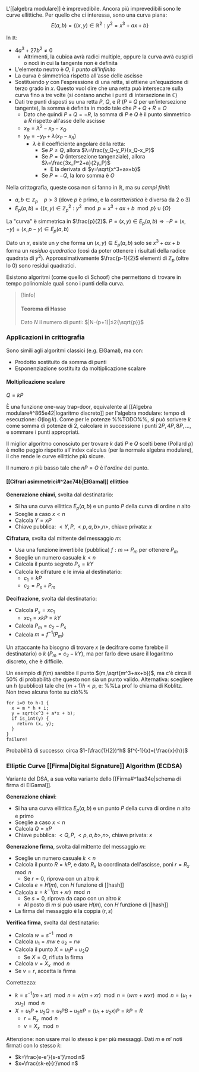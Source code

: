 L'[[algebra modulare]] è imprevedibile. Ancora più imprevedibili sono le curve ellittiche. Per quello che ci interessa, sono una curva piana:
$$E(a,b)=\{(x,y)∈ℝ^2:y^2=x^3+ax+b\}$$

In ℝ:
- $4a^3+27b^2≠0$
	- Altrimenti, la cubica avrà radici multiple, oppure la curva avrà cuspidi o nodi in cui la tangente non è definita
- L'elemento neutro è $O$, il *punto all'infinito*
- La curva è simmetrica rispetto all'asse delle ascisse
- Sostituendo $y$ con l'espressione di una retta, si ottiene un'equazione di terzo grado in $x$. Questo vuol dire che una retta può intersecare sulla curva fino a tre volte (si contano anche i punti di intersezione in $ℂ$)
- Dati tre punti disposti su una retta $P$, $Q$, e $R$ ($P≡Q$ per un'intersezione tangente), la somma è definita in modo tale che $P+Q+R=O$
	- Dato che quindi $P+Q=-R$, la somma di $P$ e $Q$ è il punto simmetrico a $R$ rispetto all'asse delle ascisse
	- $x_R=λ^2-x_P-x_Q$
	- $y_R=-y_P+λ(x_P-x_R)$
		- $λ$ è il coefficiente angolare della retta:
			- Se $P≠Q$, allora $λ=\frac{y_Q-y_P}{x_Q-x_P}$
			- Se $P=Q$ (intersezione tangenziale), allora $λ=\frac{3x_P^2+a}{2y_P}$
				- È la derivata di $y=\sqrt{x^3+ax+b}$
			- Se $P=-Q$, la loro somma è $O$

Nella crittografia, queste cosa non si fanno in $ℝ$, ma su *campi finiti*:
- $a,b∈ℤ_p\quad p>3$ (dove $p$ è primo, e la *caratteristica* è diversa da 2 o 3)
- $E_p(a,b)=\{(x,y)∈ℤ_p^2:y^2\mod p=x^3+ax+b\mod p\}∪\{O\}$

La "curva" è simmetrica in $\frac{p}{2}$. $P=(x,y)∈E_p(a,b)⇒-P=(x,-y)=(x,p-y)∈E_p(a,b)$

Dato un $x$, esiste un $y$ che forma un $(x,y)∈E_p(a,b)$ solo se $x^3+ax+b$ forma un *residuo quadratico* (così da poter ottenere i risultati della radice quadrata di $y^2$). Approssimativamente $\frac{p-1}{2}$ elementi di $ℤ_p$ (oltre lo $0$) sono residui quadratici.

Esistono algoritmi (come quello di Schoof) che permettono di trovare in tempo polinomiale quali sono i punti della curva.

>[!info]
>#### Teorema di Hasse
>Dato $N$ il numero di punti:
> $|N-(p+1)|≤2{\sqrt{p}}$

### Applicazioni in crittografia

Sono simili agli algoritmi classici (e.g. ElGamal), ma con:
- Prodotto sostituito da somma di punti
- Esponenziazione sostituita da moltiplicazione scalare

#### Moltiplicazione scalare

$Q=kP$

È una funzione one-way trap-door, equivalente al [[Algebra modulare#^865e42|logaritmo discreto]] per l'algebra modulare:
tempo di esecuzione: $O(\log k$). Come per le potenze %%TODO%%, si può scrivere $k$ come somma di potenze di 2, calcolare in successione i punti $2P,4P,8P,…$, e sommare i punti appropriati.

Il miglior algoritmo conosciuto per trovare $k$ dati $P$ e $Q$ scelti bene (Pollard ρ) è molto peggio rispetto all'index calculus (per la normale algebra modulare), il che rende le curve ellittiche più sicure.

Il numero $n$ più basso tale che $nP=O$ è l'*ordine* del punto.

#### [[Cifrari asimmetrici#^2ac74b|ElGamal]] ellittico

**Generazione chiavi**, svolta dal destinatario:
- Si ha una curva ellittica $E_p(a,b)$ e un punto $P$ della curva di ordine $n$ alto
- Sceglie a caso $x<n$
- Calcola $Y=xP$
- Chiave pubblica: $<Y,P,<p,a,b>,n>$, chiave privata: $x$

**Cifratura**, svolta dal mittente del messaggio $m$:
- Usa una funzione invertibile (pubblica) $f:m↦P_m$ per ottenere $P_m$
- Sceglie un numero casuale $k<n$
- Calcola il punto segreto $P_s=kY$
- Calcola le cifrature e le invia al destinatario:
	- $c_1=kP$
	- $c_2=P_s+P_m$

**Decifrazione**, svolta dal destinatario:
- Calcola $P_s=xc_1$
	- $xc_1=xkP=kY$
- Calcola $P_m=c_2-P_s$
- Calcola $m=f^{-1}(P_m)$

Un attaccante ha bisogno di trovare $x$ (e decifrare come farebbe il destinatario) o $k$ ($P_m=c_2-kY$), ma per farlo deve usare il logaritmo discreto, che è difficile.

Un esempio di $f(m)$ sarebbe il punto $(m,\sqrt{m^3+ax+b})$, ma c'è circa il 50% di probabilità che questo non sia un punto valido.
Alternativa: scegliere un $h$ (pubblico) tale che $(m+1)h<p$, e:
%%La prof lo chiama di Koblitz. Non trovo alcuna fonte su ciò%%
```
for i=0 to h-1 {
  x = m * h + i;
  y = sqrt(x^3 + a*x + b);
  if is_int(y) {
    return (x, y);
  }
}
failure!
```

Probabilità di successo: circa $1-(\frac{1}{2})^h$
$f^{-1}(x)=⌊\frac{x}{h}⌋$

### Elliptic Curve [[Firma|Digital Signature]] Algorithm (ECDSA)

Variante del DSA, a sua volta variante dello [[Firma#^1aa34e|schema di firma di ElGamal]].

**Generazione chiavi**:
- Si ha una curva ellittica $E_p(a,b)$ e un punto $P$ della curva di ordine $n$ alto e primo
- Sceglie a caso $x<n$
- Calcola $Q=xP$
- Chiave pubblica: $<Q,P,<p,a,b>,n>$, chiave privata: $x$

**Generazione firma**, svolta dal mittente del messaggio $m$:
- Sceglie un numero casuale $k<n$
- Calcola il punto $R=kP$, e dato $R_x$ la coordinata dell'ascisse, poni $r=R_x\mod n$
	- Se $r=0$, riprova con un altro $k$
- Calcola $e=H(m)$, con $H$ funzione di [[hash]]
- Calcola $s=k^{-1}(m+xr)\mod n$
	- Se $s=0$, riprova da capo con un altro $k$
	- Al posto di $m$ si può usare $H(m)$, con $H$ funzione di [[hash]]
- La firma del messaggio è la coppia $(r,s)$

**Verifica firma**, svolta dal destinatario:
- Calcola $w=s^{-1}\mod n$
- Calcola $u_1=mw$ e $u_2=rw$
- Calcola il punto $X=u_1P+u_2Q$
	- Se $X=O$, rifiuta la firma
- Calcola $v=X_x\mod n$
- Se $v=r$, accetta la firma

Correttezza:
- $k=s^{-1}(m+xr)\mod n=w(m+xr)\mod n=(wm+wxr)\mod n=(u_1+xu_2)\mod n$
- $X=u_1P+u_2Q=u_1PB+u_2xP=(u_1+u_2x)P=kP=R$
	- $r=R_x\mod n$
	- $v=X_x\mod n$

Attenzione: non usare mai lo stesso $k$ per più messaggi. Dati $m$ e $m'$ noti firmati con lo stesso $k$:
- $k=\frac{e-e'}{s-s'}\mod n$
- $x=\frac{sk-e}{r}\mod n$
